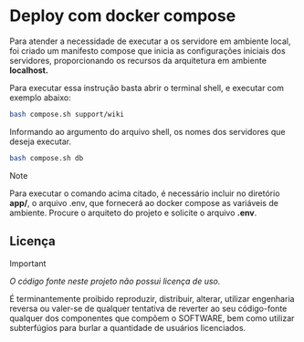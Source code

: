 # Deploy com docker compose

Para atender a necessidade de executar a os servidore em ambiente local, foi criado um manifesto compose que inicia as configurações iniciais dos servidores, proporcionando os recursos da arquitetura em ambiente **localhost.**

Para executar essa instrução basta abrir o terminal shell, e executar com exemplo abaixo:

```sh
bash compose.sh support/wiki
```

Informando ao argumento do arquivo shell, os nomes dos servidores que deseja executar.

```sh
bash compose.sh db
```

> [!NOTE]
> Para executar o comando acima citado, é necessário incluir no diretório **app/**, o arquivo .env, que fornecerá ao docker compose as variáveis de ambiente.
> Procure o arquiteto do projeto e solicite o arquivo **.env**.

## Licença

> [!IMPORTANT]
> *O código fonte neste projeto não possui licença de uso.*

É terminantemente proibido reproduzir, distribuir, alterar, utilizar engenharia reversa ou valer-se de qualquer tentativa de reverter ao seu código-fonte qualquer dos componentes que compõem o SOFTWARE, bem como utilizar subterfúgios para burlar a quantidade de usuários licenciados.
